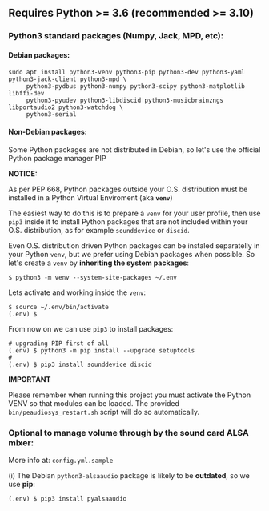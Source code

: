 ## Requires Python >= 3.6 (recommended >= 3.10)

### Python3 standard packages (Numpy, Jack, MPD, etc):

#### Debian packages:

    sudo apt install python3-venv python3-pip python3-dev python3-yaml python3-jack-client python3-mpd \
         python3-pydbus python3-numpy python3-scipy python3-matplotlib libffi-dev
         python3-pyudev python3-libdiscid python3-musicbrainzngs libportaudio2 python3-watchdog \
         python3-serial


#### Non-Debian packages:

Some Python packages are not distributed in Debian, so let's use the official Python package manager PIP

**NOTICE:**

As per PEP 668, Python packages outside your O.S. distribution must be installed in a Python Virtual Enviroment (aka **`venv`**)

The easiest way to do this is to prepare a `venv` for your user profile, then use `pip3` inside it to install Python packages that are not included within your O.S. distribution, as for example `sounddevice` or `discid`.

Even O.S. distribution driven Python packages can be instaled separatelly in your Python `venv`, but we prefer using Debian packages when possible. So let's create a `venv` by **inheriting the system packages**:

    $ python3 -m venv --system-site-packages ~/.env

Lets activate and working inside the `venv`:

    $ source ~/.env/bin/activate
    (.env) $

From now on we can use `pip3` to install packages:

    # upgrading PIP first of all
    (.env) $ python3 -m pip install --upgrade setuptools
    #
    (.env) $ pip3 install sounddevice discid


**IMPORTANT**

Please remember when running this project you must activate the Python VENV so that modules can be loaded. The provided `bin/peaudiosys_restart.sh` script will do so automatically.


### Optional to manage volume through by the sound card ALSA mixer:

More info at: `config.yml.sample`

(i) The Debian `python3-alsaaudio` package is likely to be **outdated**, so we use **pip**:

    (.env) $ pip3 install pyalsaaudio

